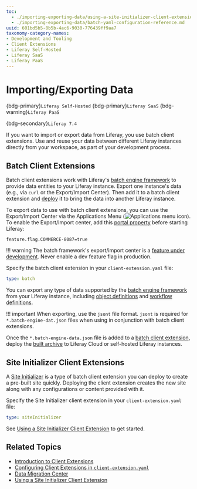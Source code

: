 ```yaml
---
toc:
  - ./importing-exporting-data/using-a-site-initializer-client-extension.md
  - ./importing-exporting-data/batch-yaml-configuration-reference.md
uuid: 601bd5b5-8b5b-4ac6-9030-776439ff9aa7
taxonomy-category-names:
- Development and Tooling
- Client Extensions
- Liferay Self-Hosted
- Liferay SaaS
- Liferay PaaS
---
```

# Importing/Exporting Data

{bdg-primary}`Liferay Self-Hosted`
{bdg-primary}`Liferay SaaS`
{bdg-warning}`Liferay PaaS`

{bdg-secondary}`Liferay 7.4`

If you want to import or export data from Liferay, you use batch client extensions. Use and reuse your data between different Liferay instances directly from your workspace, as part of your development process.

## Batch Client Extensions

Batch client extensions work with Liferay's [batch engine framework](../headless-delivery/consuming-apis/batch-engine-api-basics-exporting-data.md) to provide data entities to your Liferay instance. Export one instance's data (e.g., via `curl` or the Export/Import Center). Then add it to a batch client extension and [deploy](./client-extensions/working-with-client-extensions.md#deploying-to-your-liferay-instance) it to bring the data into another Liferay instance.

To export data to use with batch client extensions, you can use the Export/Import Center via the Applications Menu (![Applications menu icon](../images/icon-applications-menu.png)). To enable the Export/Import center, add this [portal property](../installation-and-upgrades/reference/portal-properties.md) before starting Liferay:

```properties
feature.flag.COMMERCE-8087=true
```

!!! warning
    The batch framework's export/import center is a [feature under development](../system-administration/configuring-liferay/feature-flags.md#dev-feature-flags). Never enable a dev feature flag in production.

Specify the batch client extension in your `client-extension.yaml` file:

```yaml
type: batch
```

You can export any type of data supported by the [batch engine framework](../headless-delivery/consuming-apis/batch-engine-api-basics-exporting-data.md) from your Liferay instance, including [object definitions](./objects/creating-and-managing-objects.md) and [workflow definitions](../process-automation/workflow/introduction-to-workflow.md).

!!! important
    When exporting, use the `jsont` file format. `jsont` is required for `*.batch-engine-dat.json` files when using in conjunction with batch client extensions.

Once the `*.batch-engine-data.json` file is added to a [batch client extension](./importing-exporting-data/batch-yaml-configuration-reference.md), deploy the [built archive](./client-extensions/packaging-client-extensions.md) to Liferay Cloud or self-hosted Liferay instances.

## Site Initializer Client Extensions

A [Site Initializer](../site-building/developer-guide/site-initializers.md) is a type of batch client extension you can deploy to create a pre-built site quickly. Deploying the client extension creates the new site along with any configurations or content provided with it.

Specify the Site Initializer client extension in your `client-extension.yaml` file:

```yaml
type: siteInitializer
```

See [Using a Site Initializer Client Extension](./importing-exporting-data/using-a-site-initializer-client-extension.md) to get started.

## Related Topics

- [Introduction to Client Extensions](./client-extensions.md)
- [Configuring Client Extensions in `client-extension.yaml`](./client-extensions/working-with-client-extensions.md#configuring-client-extensions-in-client-extension-yaml)
- [Data Migration Center](../headless-delivery/consuming-apis/data-migration-center.md)
- [Using a Site Initializer Client Extension](./importing-exporting-data/using-a-site-initializer-client-extension.md)
